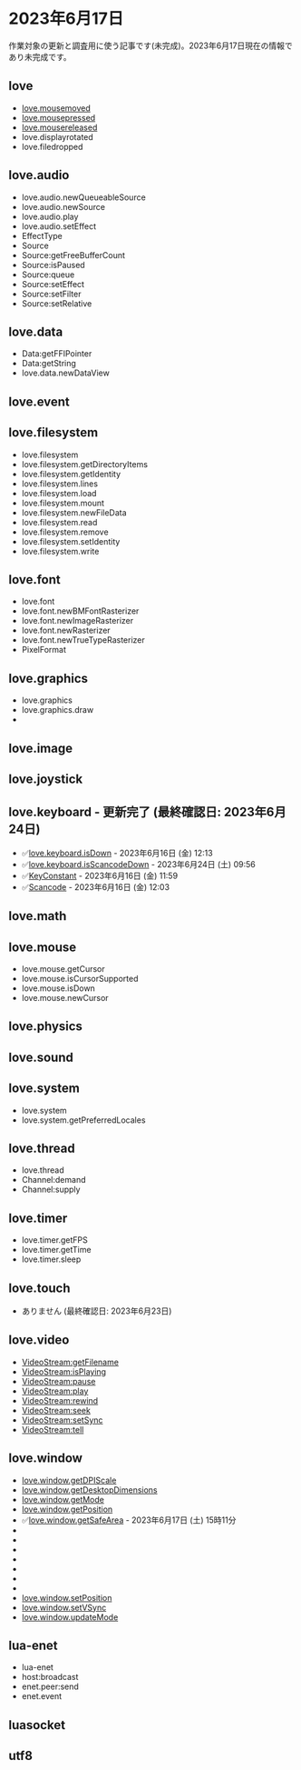 # 2023年6月17日 

作業対象の更新と調査用に使う記事です(未完成)。2023年6月17日現在の情報であり未完成です。

## love
* [love.mousemoved](https://love2d.org/wiki/love.mousemoved)
* [love.mousepressed](https://love2d.org/wiki/love.mousepressed)
* [love.mousereleased](https://love2d.org/wiki/love.mousereleased)
* love.displayrotated
* love.filedropped

## love.audio

* love.audio.newQueueableSource
* love.audio.newSource
* love.audio.play
* love.audio.setEffect
* EffectType
* Source
* Source:getFreeBufferCount
* Source:isPaused
* Source:queue
* Source:setEffect
* Source:setFilter
* Source:setRelative

## love.data

* Data:getFFIPointer
* Data:getString
* love.data.newDataView

## love.event

## love.filesystem

* love.filesystem
* love.filesystem.getDirectoryItems
* love.filesystem.getIdentity
* love.filesystem.lines
* love.filesystem.load
* love.filesystem.mount
* love.filesystem.newFileData
* love.filesystem.read
* love.filesystem.remove
* love.filesystem.setIdentity
* love.filesystem.write

## love.font

* love.font
* love.font.newBMFontRasterizer
* love.font.newImageRasterizer
* love.font.newRasterizer
* love.font.newTrueTypeRasterizer
* PixelFormat

## love.graphics

* love.graphics
* love.graphics.draw
* 

## love.image

## love.joystick

## love.keyboard - 更新完了 (最終確認日: 2023年6月24日)

* ✅[love.keyboard.isDown](https://love2d.org/wiki/love.keyboard.isDown) - 2023年6月16日 (金) 12:13 
* ✅[love.keyboard.isScancodeDown](https://love2d.org/wiki/love.keyboard.isScancodeDown) - 2023年6月24日 (土) 09:56
* ✅[KeyConstant](https://love2d.org/wiki/KeyConstant) - 2023年6月16日 (金) 11:59
* ✅[Scancode](https://love2d.org/wiki/Scancode) - 2023年6月16日 (金) 12:03

## love.math

## love.mouse

* love.mouse.getCursor
* love.mouse.isCursorSupported
* love.mouse.isDown
* love.mouse.newCursor

## love.physics

## love.sound

## love.system

* love.system
* love.system.getPreferredLocales

## love.thread

* love.thread
* Channel:demand
* Channel:supply

## love.timer

* love.timer.getFPS
* love.timer.getTime
* love.timer.sleep

## love.touch

* ありません (最終確認日: 2023年6月23日)

## love.video

* [VideoStream:getFilename](https://love2d.org/wiki/VideoStream:getFilename)
* [VideoStream:isPlaying](https://love2d.org/wiki/VideoStream:isPlaying)
* [VideoStream:pause](https://love2d.org/wiki/VideoStream:pause)
* [VideoStream:play](https://love2d.org/wiki/VideoStream:play)
* [VideoStream:rewind](https://love2d.org/wiki/VideoStream:rewind)
* [VideoStream:seek](https://love2d.org/wiki/VideoStream:seek)
* [VideoStream:setSync](https://love2d.org/wiki/VideoStream:setSync)
* [VideoStream:tell](https://love2d.org/wiki/VideoStream:tell)

## love.window

* [love.window.getDPIScale](https://love2d.org/wiki/love.window.getDPIScale)
* [love.window.getDesktopDimensions](https://love2d.org/wiki/love.window.getDesktopDimensions)
* [love.window.getMode](https://love2d.org/wiki/love.window.getMode)
* [love.window.getPosition](https://love2d.org/wiki/love.window.getPosition)
* ✅[love.window.getSafeArea](https://love2d.org/wiki/love.window.getSafeArea) - 2023年6月17日 (土) 15時11分
* [](https://love2d.org/wiki/)
* [](https://love2d.org/wiki/)
* [](https://love2d.org/wiki/)
* [](https://love2d.org/wiki/)
* [](https://love2d.org/wiki/)
* [](https://love2d.org/wiki/)
* [](https://love2d.org/wiki/)
* [love.window.setPosition](https://love2d.org/wiki/love.window.setPosition)
* [love.window.setVSync](https://love2d.org/wiki/love.window.setVSync)
* [love.window.updateMode](https://love2d.org/wiki/love.window.updateMode)

## lua-enet

* lua-enet
* host:broadcast
* enet.peer:send
* enet.event


## luasocket

## utf8
